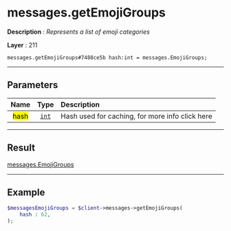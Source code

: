 # messages.getEmojiGroups

**Description** : *Represents a list of emoji categories*

**Layer** : 211

```tl
messages.getEmojiGroups#7488ce5b hash:int = messages.EmojiGroups;
```

---

## Parameters

| Name | Type | Description |
| :---: | :---: | :--- |
| <mark>hash</mark> | [`int`](type/int) | Hash used for caching, for more info click here |

---

## Result

[messages.EmojiGroups](type/messages.EmojiGroups)

---

## Example

```php
$messagesEmojiGroups = $client->messages->getEmojiGroups(
	hash : 62,
);
```